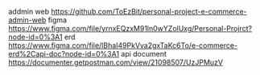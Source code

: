 addmin web https://github.com/ToEzBit/personal-project-e-commerce-admin-web
figma https://www.figma.com/file/yrnxEQzxM91ln0wYZolUxg/Personal-Projrct?node-id=0%3A1
erd https://www.figma.com/file/lBhaI49PkVva2gxTaKc6To/e-commerce-erd%2Capi-doc?node-id=0%3A1
api document https://documenter.getpostman.com/view/21098507/UzJPMuzV
